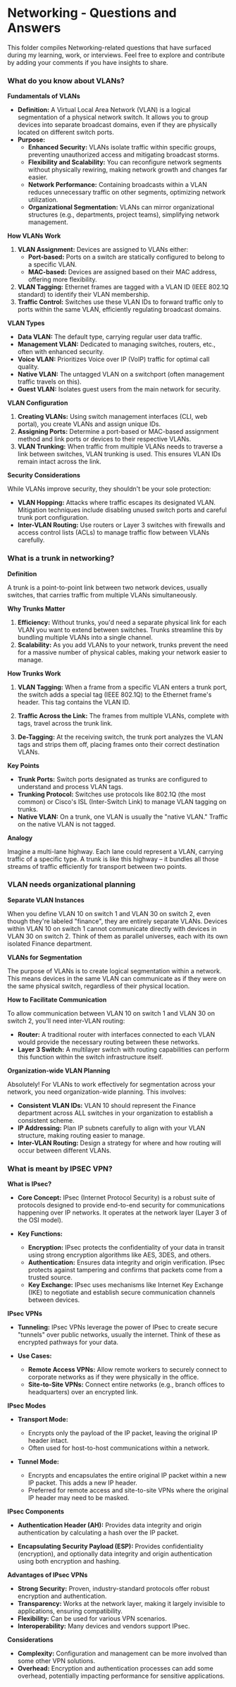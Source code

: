 # Networking - Questions and Answers

This folder compiles Networking-related questions that have surfaced during my learning, work, or interviews. Feel free to explore and contribute by adding your comments if you have insights to share.

### What do you know about VLANs?
**Fundamentals of VLANs**

* **Definition:** A Virtual Local Area Network (VLAN) is a logical segmentation of a physical network switch. It allows you to group devices into separate broadcast domains, even if they are physically located on different switch ports. 
* **Purpose:**
    * **Enhanced Security:** VLANs isolate traffic within specific groups, preventing unauthorized access and mitigating broadcast storms.
    * **Flexibility and Scalability:**  You can reconfigure network segments without physically rewiring,  making network growth and changes far easier.
    * **Network Performance:** Containing broadcasts within a VLAN reduces unnecessary traffic on other segments, optimizing network utilization.
    * **Organizational Segmentation:** VLANs can mirror organizational structures (e.g., departments, project teams), simplifying network management.

**How VLANs Work**

1. **VLAN Assignment:** Devices are assigned to VLANs either:
    * **Port-based:** Ports on a switch are statically configured to belong to a specific VLAN.
    * **MAC-based:**  Devices are assigned based on their MAC address, offering more flexibility.
2. **VLAN Tagging:** Ethernet frames are tagged with a VLAN ID (IEEE 802.1Q standard) to identify their VLAN membership.
3. **Traffic Control:** Switches use these VLAN IDs to  forward traffic only to ports within the same VLAN, efficiently regulating broadcast domains.

**VLAN Types**

* **Data VLAN:** The default type, carrying regular user data traffic.
* **Management VLAN:**  Dedicated to managing switches, routers, etc., often with enhanced security.
* **Voice VLAN:** Prioritizes Voice over IP (VoIP) traffic for optimal call quality.
* **Native VLAN:** The untagged VLAN on a switchport (often management traffic travels on this).
* **Guest VLAN:** Isolates guest users from the main network for security.

**VLAN Configuration**

1. **Creating VLANs:** Using switch management interfaces (CLI, web portal), you create VLANs and assign unique IDs.
2. **Assigning Ports:** Determine a port-based or MAC-based assignment method and link ports or devices to their respective VLANs.
3. **VLAN Trunking:** When traffic from multiple VLANs needs to traverse a link between switches, VLAN trunking is used. This ensures VLAN IDs remain intact across the link.

**Security Considerations**

While VLANs improve security, they shouldn't be your sole protection:

* **VLAN Hopping:**  Attacks where traffic escapes its designated VLAN.  Mitigation techniques include disabling unused switch ports and careful trunk port configuration.
* **Inter-VLAN Routing:**  Use routers or Layer 3 switches with firewalls and access control lists (ACLs) to manage traffic flow between VLANs carefully.

### What is a trunk in networking?
**Definition**

A trunk is a point-to-point link between two network devices, usually switches, that carries traffic from multiple VLANs simultaneously.

**Why Trunks Matter**

1. **Efficiency:** Without trunks, you'd need a separate physical link for each VLAN you want to extend between switches. Trunks streamline this by bundling multiple VLANs into a single channel.
2. **Scalability:** As you add VLANs to your network, trunks prevent the need for a massive number of physical cables, making your network easier to manage.

**How Trunks Work**

1. **VLAN Tagging:**  When a frame from a specific VLAN enters a trunk port, the switch adds a special tag (IEEE 802.1Q) to the Ethernet frame's header. This tag contains the VLAN ID.

2. **Traffic Across the Link:** The frames from multiple VLANs, complete with tags, travel across the trunk link.

3. **De-Tagging:** At the receiving switch, the trunk port analyzes the VLAN tags and strips them off, placing frames onto their correct destination VLANs.

**Key Points**

* **Trunk Ports:** Switch ports designated as trunks are configured to understand and process VLAN tags.
* **Trunking Protocol:**  Switches use protocols like 802.1Q (the most common) or Cisco's ISL (Inter-Switch Link) to manage VLAN tagging on trunks.
* **Native VLAN:**  On a trunk, one VLAN is usually the "native VLAN." Traffic on the native VLAN is not tagged.

**Analogy**

Imagine a multi-lane highway. Each lane could represent a VLAN, carrying traffic of a specific type.  A trunk is like this highway – it bundles all those streams of traffic efficiently for transport between two points.

### VLAN needs organizational planning
**Separate VLAN Instances**

When you define VLAN 10 on switch 1 and VLAN 30 on switch 2, even though they're labeled "finance", they are entirely separate VLANs. Devices within VLAN 10 on switch 1 cannot communicate directly with devices in VLAN 30 on switch 2. Think of them as parallel universes, each with its own isolated Finance department.

**VLANs for Segmentation**

The purpose of VLANs is to create logical segmentation within a network. This means devices in the same VLAN can communicate as if they were on the same physical switch, regardless of their physical location.

**How to Facilitate Communication**

To allow communication between VLAN 10 on switch 1 and VLAN 30 on switch 2, you'll need inter-VLAN routing:

* **Router:** A traditional router with interfaces connected to each VLAN would provide the necessary routing between these networks.
* **Layer 3 Switch:** A multilayer switch with routing capabilities can perform this function within the switch infrastructure itself.

**Organization-wide VLAN Planning**

Absolutely! For VLANs to work effectively for segmentation across your network, you need organization-wide planning. This involves:

* **Consistent VLAN IDs:**  VLAN 10 should represent the Finance department across ALL switches in your organization to establish a consistent scheme.
* **IP Addressing:** Plan IP subnets carefully to align with your VLAN structure, making routing easier to manage.
* **Inter-VLAN Routing:** Design a strategy for where and how routing will occur between different VLANs.

### What is meant by IPSEC VPN?
**What is IPsec?**

* **Core Concept:** IPsec (Internet Protocol Security) is a robust suite of protocols designed to provide end-to-end security for communications happening over IP networks.  It operates at the network layer (Layer 3 of the OSI model).

* **Key Functions:**
    * **Encryption:** IPsec protects the confidentiality of your data in transit using strong encryption algorithms like AES, 3DES, and others.
    * **Authentication:** Ensures data integrity and origin verification. IPsec protects against tampering and confirms that packets come from a trusted source. 
    * **Key Exchange:** IPsec uses mechanisms like Internet Key Exchange (IKE) to negotiate and establish secure communication channels between devices.

**IPsec VPNs**

* **Tunneling:** IPsec VPNs leverage the power of IPsec to create secure "tunnels" over public networks, usually the internet. Think of these as encrypted pathways for your data.

* **Use Cases:**
    * **Remote Access VPNs:**  Allow remote workers to securely connect to corporate networks as if they were physically in the office.
    * **Site-to-Site VPNs:** Connect entire networks (e.g., branch offices to headquarters) over an encrypted link. 

**IPsec Modes**

* **Transport Mode:** 
    * Encrypts only the payload of the IP packet, leaving the original IP header intact.
    * Often used for host-to-host communications within a network.

* **Tunnel Mode:** 
    * Encrypts and encapsulates the entire original IP packet within a new IP packet. This adds a new IP header.
    * Preferred for remote access and site-to-site VPNs where the original IP header may need to be masked.

**IPsec Components**

* **Authentication Header (AH):** Provides data integrity and origin authentication by calculating a hash over the IP packet.

* **Encapsulating Security Payload (ESP):** Provides confidentiality (encryption), and optionally data integrity and origin authentication using both encryption and hashing.

**Advantages of IPsec VPNs**

* **Strong Security:** Proven, industry-standard protocols offer robust encryption and authentication.
* **Transparency:**  Works at the network layer, making it largely invisible to applications, ensuring compatibility.
* **Flexibility:** Can be used for various VPN scenarios.
* **Interoperability:** Many devices and vendors support IPsec.

**Considerations**

* **Complexity:** Configuration and management can be more involved than some other VPN solutions.
* **Overhead:** Encryption and authentication processes can add some overhead, potentially impacting performance for sensitive applications.